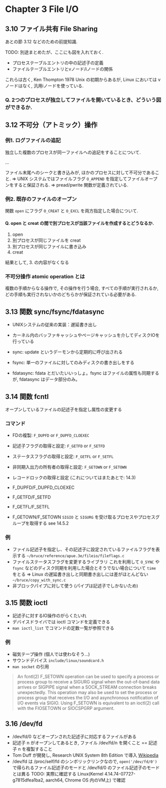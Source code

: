 # Chapter 3 File I/O

## 3.10 ファイル共有 File Sharing

あとの節 3.12 などのための前提知識.

TODO: 別途まとめたが、ここにも図を入れておく.

* プロセステーブルエントリの中の記述子の定義
* ファイルテーブルエントリとvノード/iノードの関係

これらは古く, Ken Thompton 1978 Unix の初期からあるが,
Linux においては vノードはなく, 汎用iノードを使っている.

### Q. 2つのプロセスが独立してファイルを開いているとき、どういう図ができるか.

## 3.12 不可分（アトミック）操作

### 例1. ログファイルの追記

独立した複数のプロセスが同一ファイルへの追記をすることについて.

...

ファイル末尾へのシークと書き込みが, ほかのプロセスに対して不可分であること.
=> UNIX システムではファイルフラグ `O_APPEND` を指定してファイルオープンをすると保証される.
=> pread/pwrite 関数が定義されている.

### 例2. 既存のファイルのオープン

関数 `open` にフラグ `O_CREAT` と `O_EXCL` を両方指定した場合について.

#### Q. open と creat の間で別プロセスが当該ファイルを作成するとどうなるか.

1. open
2. 別プロセスが同じファイルを creat
3. 別プロセスが同じファイルに書き込み
4. creat

結果として, 3. の内容がなくなる

### 不可分操作 atomic operation とは

複数の手順からなる操作で, その操作を行う場合, すべての手順が実行されるか,
どの手順も実行されないかのどちらかが保証されている必要がある.

## 3.13 関数 sync/fsync/fdatasync

* UNIXシステムの従来の実装：遅延書き出し
* カーネル内のバッファキャッシュやページキャッシュを介してディスクIOを行っている

* sync: update というデーモンから定期的に呼び出される
* fsync: 単一のファイルに対してのみディスクの書き出しをする
* fdatasync: fdata とだいたいいっしょ。fsync はファイルの属性も同期するが, fdatasync はデータ部分のみ。

## 3.14 関数 fcntl

オープンしているファイルの記述子を指定し属性の変更する

### コマンド

* FDの複製: `F_DUPFD` or `F_DUPFD_CLOEXEC`
* 記述子フラグの取得と設定: `F_GETFD` or `F_SETFD`
* ステータスフラグの取得と設定: `F_GETFL` or `F_SETFL`
* 非同期入出力の所有者の取得と設定: `F_GETOWN` or `F_SETOWN`
* レコードロックの取得と設定 (これについてはまたあとで: 14.3)

* F_DUPFD/F_DUPFD_CLOEXEC
* F_GETFD/F_SETFD
* F_GETFL/F_SETFL
* F_GETOWN/F_SETOWN
`SIGIO` と `SIGURG` を受け取るプロセスやプロセスグループを取得する see 14.5.2

### 例

* ファイル記述子を指定し、その記述子に設定されているファイルフラグを表示する
  `~/bruce/reference/apue.3e/fileio/fileflags.c`
* ファイルステータスフラグを変更するライブラリ
  これを利用して `O_SYNC` や `fsync` などのディスク同期を利用した場合とそうでない場合について `time` をとる
  => Linux の遅延書き出しと同期書き出しには差がほとんどない
  `~/bruce/copy_with_sync.c`
* 非ブロックパイプに対して使う (パイプは記述子でしかないため)

## 3.15 関数 ioctl

* 記述子に対するIO操作のがらくたいれ
* デバイスドライバでは ioctl コマンドを定義できる
* `man ioctl_list` でコマンドの定数一覧が参照できる

### 例

* 磁気テープ操作 (個人では使わなそう...)
* サウンドデバイス `include/linux/soundcard.h`
* `man socket` の引用

> An fcntl(2) F_SETOWN operation can be used to specify a process or process group to receive a SIGURG signal when the out-of-band data arrives
> or SIGPIPE signal when a SOCK_STREAM connection breaks unexpectedly. This operation may also be used to set the process or process group that receives the I/O and asynchronous notification
> of I/O events via SIGIO. Using F_SETOWN is equivalent to an ioctl(2) call with the FIOSETOWN or SIOCSPGRP argument.

## 3.16 /dev/fd

* /dev/fd/0 などオープンされた記述子に対応するファイルがある
* 記述子 n がオープンしてあるとき, ファイル /dev/fd/n を開くこと == 記述子 n を複製すること
* Tom Duff が開発し, Research UNIX System 8th Edition で導入 [Wikipedia](https://en.wikipedia.org/wiki/Research_Unix#Versions)
* /dev/fd は /proc/self/fd のシンボリックリンクなので, `open('/dev/fd/0')` で得られるファイル記述子のモードと
  /dev/fd/0 のファイル記述子のモードとは異る
 TODO: 実際に確認する
 Linux(Kernel 4.14.74-07727-g7815dfea1ba2, aarch64, Chrome OS 内のVM上) で確認
